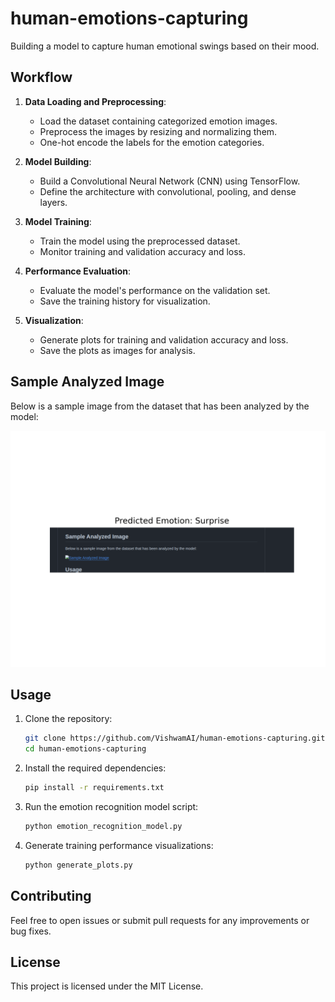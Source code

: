 # human-emotions-capturing
Building a model to capture human emotional swings based on their mood.

## Workflow

1. **Data Loading and Preprocessing**:
   - Load the dataset containing categorized emotion images.
   - Preprocess the images by resizing and normalizing them.
   - One-hot encode the labels for the emotion categories.

2. **Model Building**:
   - Build a Convolutional Neural Network (CNN) using TensorFlow.
   - Define the architecture with convolutional, pooling, and dense layers.

3. **Model Training**:
   - Train the model using the preprocessed dataset.
   - Monitor training and validation accuracy and loss.

4. **Performance Evaluation**:
   - Evaluate the model's performance on the validation set.
   - Save the training history for visualization.

5. **Visualization**:
   - Generate plots for training and validation accuracy and loss.
   - Save the plots as images for analysis.

## Sample Analyzed Image

Below is a sample image from the dataset that has been analyzed by the model:

![Sample Analyzed Image](analyzed_image.png)

## Usage

1. Clone the repository:
   ```bash
   git clone https://github.com/VishwamAI/human-emotions-capturing.git
   cd human-emotions-capturing
   ```

2. Install the required dependencies:
   ```bash
   pip install -r requirements.txt
   ```

3. Run the emotion recognition model script:
   ```bash
   python emotion_recognition_model.py
   ```

4. Generate training performance visualizations:
   ```bash
   python generate_plots.py
   ```

## Contributing

Feel free to open issues or submit pull requests for any improvements or bug fixes.

## License

This project is licensed under the MIT License.
